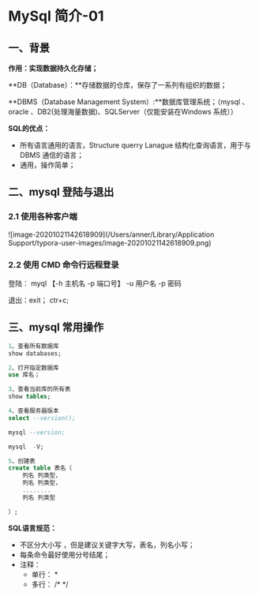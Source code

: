 # MySql 简介-01

## 一、背景

**作用：实现数据持久化存储；**

**DB（Database）：**存储数据的仓库，保存了一系列有组织的数据；

**DBMS（Database Management System）:**数据库管理系统；（mysql 、oracle 、DB2(处理海量数据)、SQLServer（仅能安装在Windows 系统））

**SQL的优点：**

- 所有语言通用的语言，Structure  querry Lanague  结构化查询语言，用于与DBMS 通信的语言；
- 通用，操作简单；

##  二、mysql 登陆与退出

### 2.1 使用各种客户端 

![image-20201021142618909](/Users/anner/Library/Application Support/typora-user-images/image-20201021142618909.png)

### 2.2 使用 CMD 命令行远程登录

登陆： myql  【-h 主机名 -p 端口号】 -u  用户名 -p 密码

退出：exit； ctr+c;

## 三、mysql 常用操作

```sql
1、查看所有数据库
show databases;

2、打开指定数据库
use 库名；

3、查看当前库的所有表
show tables;

4、查看服务器版本
select --version();

mysql --version;

mysql  -V;

5、创建表
create table 表名（
	列名 列类型，
    列名 列类型，
    ........
    列名 列类型

）;
```

**SQL语言规范：**

- 不区分大小写 ，但是建议关键字大写，表名，列名小写；
- 每条命令最好使用分号结尾；
- 注释：
  - 单行： *
  - 多行： /* */

